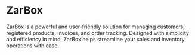 # ZarBox
ZarBox is a powerful and user-friendly solution for managing customers, registered products, invoices, and order tracking. Designed with simplicity and efficiency in mind, ZarBox helps streamline your sales and inventory operations with ease.
